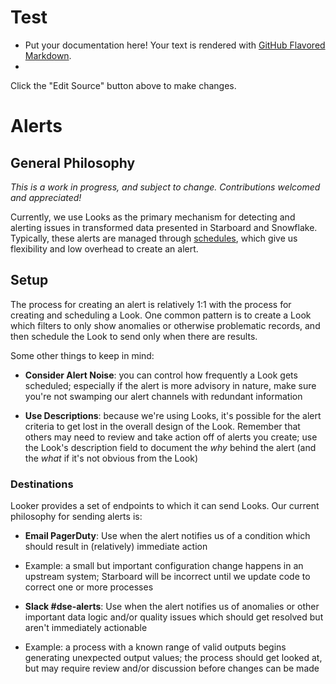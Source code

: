 # Test

- Put your documentation here! Your text is rendered with [GitHub Flavored Markdown](https://help.github.com/articles/github-flavored-markdown).
-


Click the "Edit Source" button above to make changes.
# Alerts

## General Philosophy

*This is a work in progress, and subject to change. Contributions welcomed and appreciated!*

Currently, we use Looks as the primary mechanism for detecting and alerting issues in transformed data presented in Starboard and Snowflake. Typically, these alerts are managed through [schedules](https://docs.looker.com/sharing-and-publishing/scheduling-and-sharing/scheduling), which give us flexibility and low overhead to create an alert.

## Setup

The process for creating an alert is relatively 1:1 with the process for creating and scheduling a Look. One common pattern is to create a Look which filters to only show anomalies or otherwise problematic records, and then schedule the Look to send only when there are results.

Some other things to keep in mind:

- **Consider Alert Noise**: you can control how frequently a Look gets scheduled; especially if the alert is more advisory in nature, make sure you're not swamping our alert channels with redundant information

- **Use Descriptions**: because we're using Looks, it's possible for the alert criteria to get lost in the overall design of the Look. Remember that others may need to review and take action off of alerts you create; use the Look's description field to document the *why* behind the alert (and the *what* if it's not obvious from the Look)

### Destinations

Looker provides a set of endpoints to which it can send Looks. Our current philosophy for sending alerts is:

- **Email PagerDuty**: Use when the alert notifies us of a condition which should result in (relatively) immediate action

- Example: a small but important configuration change happens in an upstream system; Starboard will be incorrect until we update code to correct one or more processes

- **Slack #dse-alerts**: Use when the alert notifies us of anomalies or other important data logic and/or quality issues which should get resolved but aren't immediately actionable

- Example: a process with a known range of valid outputs begins generating unexpected output values; the process should get looked at, but may require review and/or discussion before changes can be made
